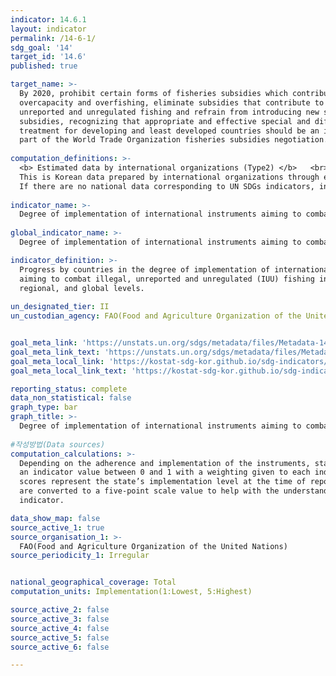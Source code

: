 ```yaml
---
indicator: 14.6.1
layout: indicator
permalink: /14-6-1/
sdg_goal: '14'
target_id: '14.6'
published: true

target_name: >-
  By 2020, prohibit certain forms of fisheries subsidies which contribute to
  overcapacity and overfishing, eliminate subsidies that contribute to illegal,
  unreported and unregulated fishing and refrain from introducing new such
  subsidies, recognizing that appropriate and effective special and differential
  treatment for developing and least developed countries should be an integral
  part of the World Trade Organization fisheries subsidies negotiation.
  
computation_definitions: >-
  <b> Estimated data by international organizations (Type2) </b>   <br>
  This is Korean data prepared by international organizations through estimation and modeling. <br>
  If there are no national data corresponding to UN SDGs indicators, international data are available for monitoring.
  
indicator_name: >-
  Degree of implementation of international instruments aiming to combat illegal, unreported and unregulated fishing
    
global_indicator_name: >-
  Degree of implementation of international instruments aiming to combat illegal, unreported and unregulated fishing

indicator_definition: >- 
  Progress by countries in the degree of implementation of international instruments
  aiming to combat illegal, unreported and unregulated (IUU) fishing in the national,
  regional, and global levels.
  
un_designated_tier: II
un_custodian_agency: FAO(Food and Agriculture Organization of the United Nations)


goal_meta_link: 'https://unstats.un.org/sdgs/metadata/files/Metadata-14-06-01.pdf'
goal_meta_link_text: 'https://unstats.un.org/sdgs/metadata/files/Metadata-14-06-01.pdf'
goal_meta_local_link: 'https://kostat-sdg-kor.github.io/sdg-indicators/public/data/Metadata-14-06-01_ENG.pdf'
goal_meta_local_link_text: 'https://kostat-sdg-kor.github.io/sdg-indicators/public/data/Metadata-14-06-01_ENG.pdf'

reporting_status: complete
data_non_statistical: false
graph_type: bar
graph_title: >-
  Degree of implementation of international instruments aiming to combat illegal, unreported and unregulated fishing
  
#작성방법(Data sources)
computation_calculations: >-
  Depending on the adherence and implementation of the instruments, states score
  an indicator value between 0 and 1 with a weighting given to each indicator. The
  scores represent the state’s implementation level at the time of reporting, but they
  are converted to a five-point scale value to help with the understanding of the
  indicator.

data_show_map: false
source_active_1: true
source_organisation_1: >- 
  FAO(Food and Agriculture Organization of the United Nations)
source_periodicity_1: Irregular


national_geographical_coverage: Total
computation_units: Implementation(1:Lowest, 5:Highest)

source_active_2: false
source_active_3: false
source_active_4: false
source_active_5: false
source_active_6: false

---
```

